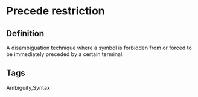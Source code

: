 # Precede restriction

## Definition
A disambiguation technique where a symbol is forbidden from or forced to be immediately preceded by a certain terminal.

## Tags
Ambiguity,Syntax


